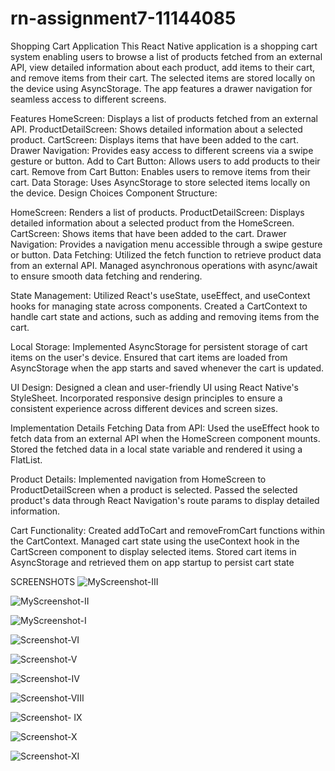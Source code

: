 # rn-assignment7-11144085

Shopping Cart Application
This React Native application is a shopping cart system enabling users to browse a list of products fetched from an external API, view detailed information about each product, add items to their cart, and remove items from their cart. The selected items are stored locally on the device using AsyncStorage. The app features a drawer navigation for seamless access to different screens.

Features
HomeScreen: Displays a list of products fetched from an external API.
ProductDetailScreen: Shows detailed information about a selected product.
CartScreen: Displays items that have been added to the cart.
Drawer Navigation: Provides easy access to different screens via a swipe gesture or button.
Add to Cart Button: Allows users to add products to their cart.
Remove from Cart Button: Enables users to remove items from their cart.
Data Storage: Uses AsyncStorage to store selected items locally on the device.
Design Choices
Component Structure:

HomeScreen: Renders a list of products.
ProductDetailScreen: Displays detailed information about a selected product from the HomeScreen.
CartScreen: Shows items that have been added to the cart.
Drawer Navigation: Provides a navigation menu accessible through a swipe gesture or button.
Data Fetching: Utilized the fetch function to retrieve product data from an external API. Managed asynchronous operations with async/await to ensure smooth data fetching and rendering.

State Management: Utilized React's useState, useEffect, and useContext hooks for managing state across components. Created a CartContext to handle cart state and actions, such as adding and removing items from the cart.

Local Storage: Implemented AsyncStorage for persistent storage of cart items on the user's device. Ensured that cart items are loaded from AsyncStorage when the app starts and saved whenever the cart is updated.

UI Design: Designed a clean and user-friendly UI using React Native's StyleSheet. Incorporated responsive design principles to ensure a consistent experience across different devices and screen sizes.

Implementation Details
Fetching Data from API: Used the useEffect hook to fetch data from an external API when the HomeScreen component mounts. Stored the fetched data in a local state variable and rendered it using a FlatList.

Product Details: Implemented navigation from HomeScreen to ProductDetailScreen when a product is selected. Passed the selected product's data through React Navigation's route params to display detailed information.

Cart Functionality: Created addToCart and removeFromCart functions within the CartContext. Managed cart state using the useContext hook in the CartScreen component to display selected items. Stored cart items in AsyncStorage and retrieved them on app startup to persist cart state

SCREENSHOTS
![MyScreenshot-III](https://github.com/Bansah-Kplorla/rn-assignment7-11144085/assets/170067731/b41f2705-33fd-4192-a76b-1434c5879581)


![MyScreenshot-II](https://github.com/Bansah-Kplorla/rn-assignment7-11144085/assets/170067731/2a48ca4e-f966-4c8b-9beb-17bca0a66fb8)


![MyScreenshot-I](https://github.com/Bansah-Kplorla/rn-assignment7-11144085/assets/170067731/3797525e-ee56-4d35-95ae-9255f152ee2c)

![Screenshot-VI](https://github.com/user-attachments/assets/92dad6ab-930c-49d8-9e2c-6527cd1729fb)

![Screenshot-V](https://github.com/user-attachments/assets/a46007a7-a09e-4b7b-a484-366a8d57bb1a)

![Screenshot-IV](https://github.com/user-attachments/assets/c0feff61-6cbd-4010-8cb9-a4ffa8213058)

![Screenshot-VIII](https://github.com/user-attachments/assets/bccc991d-44ab-4d1e-8c8b-11173e3d2ac7)

![Screenshot- IX](https://github.com/user-attachments/assets/63c002d8-dd01-48f1-a34a-4426c42ba2b8)

![Screenshot-X](https://github.com/user-attachments/assets/c4bb7751-1943-44a4-b7e5-9288f32ba23d)

![Screenshot-XI](https://github.com/user-attachments/assets/83dcd6a2-dcec-4642-90b9-857af6c090d8)


























